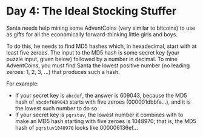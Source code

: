# Day 4: The Ideal Stocking Stuffer

Santa needs help mining some AdventCoins (very similar to bitcoins) to use as gifts for all the economically forward-thinking little girls and boys.

To do this, he needs to find MD5 hashes which, in hexadecimal, start with at least five zeroes. The input to the MD5 hash is some secret key (your puzzle input, given below) followed by a number in decimal. To mine AdventCoins, you must find Santa the lowest positive number (no leading zeroes: 1, 2, 3, ...) that produces such a hash.

For example:

- If your secret key is `abcdef`, the answer is 609043, because the MD5 hash of `abcdef609043` starts with five zeroes (000001dbbfa...), and it is the lowest such number to do so.
- If your secret key is `pqrstuv`, the lowest number it combines with to make an MD5 hash starting with five zeroes is 1048970; that is, the MD5 hash of `pqrstuv1048970` looks like 000006136ef...
